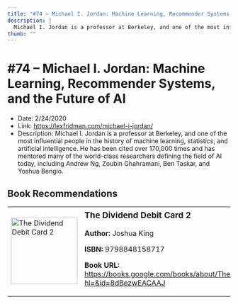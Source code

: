 ```yaml
---
title: "#74 – Michael I. Jordan: Machine Learning, Recommender Systems, and the Future of AI"
description: |
  Michael I. Jordan is a professor at Berkeley, and one of the most influential people in the history of machine learning, statistics, and artificial intelligence. He has been cited over 170,000 times and has mentored many of the world-class researchers defining the field of AI today, including Andrew Ng, Zoubin Ghahramani, Ben Taskar, and Yoshua Bengio."
thumb: ""
---
```


# #74 – Michael I. Jordan: Machine Learning, Recommender Systems, and the Future of AI

  - Date: 2/24/2020
  - Link: https://lexfridman.com/michael-i-jordan/
  - Description: Michael I. Jordan is a professor at Berkeley, and one of the most influential people in the history of machine learning, statistics, and artificial intelligence. He has been cited over 170,000 times and has mentored many of the world-class researchers defining the field of AI today, including Andrew Ng, Zoubin Ghahramani, Ben Taskar, and Yoshua Bengio.

## Book Recommendations

<table style="border: none;"><tr style="border: none;"><td style="border: none;"><img src="http://books.google.com/books/content?id=8dBezwEACAAJ&printsec=frontcover&img=1&zoom=1&source=gbs_api" alt="The Dividend Debit Card 2" width="150" style="vertical-align: top;"></td><td style="border: none; vertical-align: top;"><h3 style='margin-top: 5'>The Dividend Debit Card 2</h3><p><strong>Author:</strong> Joshua King</p><p><strong>ISBN:</strong> 9798848158717</p><p><strong>Book URL:</strong> <a href="https://books.google.com/books/about/The_Dividend_Debit_Card_2.html?hl=&id=8dBezwEACAAJ">https://books.google.com/books/about/The_Dividend_Debit_Card_2.html?hl=&id=8dBezwEACAAJ</a></p></td></tr></table>
